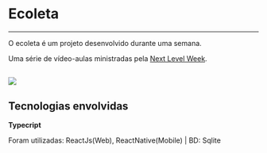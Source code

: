 # Ecoleta
---
O ecoleta é um projeto desenvolvido durante uma semana. 

Uma série de vídeo-aulas ministradas pela [Next Level Week](https://rocketseat.com.br/).

![](https://user-images.githubusercontent.com/38081852/83580830-6f63e200-a513-11ea-9a27-0a109ec1e4d0.png)
---
## Tecnologias envolvidas


**Typecript**



Foram utilizadas: ReactJs(Web), ReactNative(Mobile) | BD: Sqlite